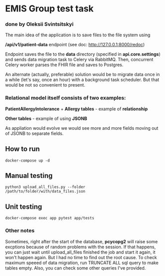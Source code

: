 # EMIS Group test task
### done by Oleksii Svintsitskyi

The main idea of the application is to save files to the file system using

**/api/v1/patient-data** endpoint (see doc: http://127.0.0.1:8000/redoc)

Endpoint saves the file to the **data** directory (specified in **api.core.settings**)
and sends data migration task to Celery via RabbitMQ.
Then, concurrent Celery worker parses the FHIR file and saves to Postgres.

An alternate (actually, preferable) solution would be to
migrate data once in a while (let's say, once an hour) with a
background task scheduler. But that would be not so convenient to present.

### Relational model itself consists of two examples:

**PatientAllergyIntolerance** + **Allergy tables** - example of **relationship**

**Other tables** - example of using **JSONB**

As appliation would evolve we would see more and more fields moving
out of JSONB to separate fields.

## How to run

`docker-compose up -d`

## Manual testing

`python3 upload_all_files.py --folder /path/to/folder/with/data_files.json`

## Unit testing

`docker-compose exec app pytest app/tests`

### Other notes

Sometimes, right after the start of the database, **pcycopg2** will raise some excptions because of random problems with the session.
If that happens, you can just wait until upload_all_files finished the job and start it again, it won't happen again. But I had no time to find out the root cause.
To check maximum speeed of data migration, run TRUNCATE ALL sql query to make tables empty.
Also, you can check some other queries I've provided.
